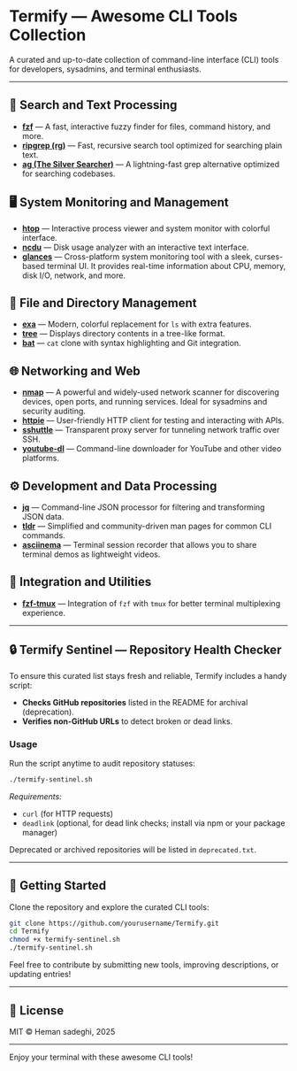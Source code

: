 # Termify — Awesome CLI Tools Collection

A curated and up-to-date collection of command-line interface (CLI) tools for developers, sysadmins, and terminal enthusiasts.

---

## 🔎 Search and Text Processing

- **[fzf](https://github.com/junegunn/fzf)** — A fast, interactive fuzzy finder for files, command history, and more.
- **[ripgrep (rg)](https://github.com/BurntSushi/ripgrep)** — Fast, recursive search tool optimized for searching plain text.
- **[ag (The Silver Searcher)](https://github.com/ggreer/the_silver_searcher)** — A lightning-fast grep alternative optimized for searching codebases.

## 🖥️ System Monitoring and Management

- **[htop](https://htop.dev/)** — Interactive process viewer and system monitor with colorful interface.
- **[ncdu](https://dev.yorhel.nl/ncdu)** — Disk usage analyzer with an interactive text interface.
- **[glances](https://github.com/nicolargo/glances)** — Cross-platform system monitoring tool with a sleek, curses-based terminal UI. It provides real-time information about CPU, memory, disk I/O, network, and more.

## 📂 File and Directory Management

- **[exa](https://the.exa.website/)** — Modern, colorful replacement for `ls` with extra features.
- **[tree](http://mama.indstate.edu/users/ice/tree/)** — Displays directory contents in a tree-like format.
- **[bat](https://github.com/sharkdp/bat)** — `cat` clone with syntax highlighting and Git integration.

## 🌐 Networking and Web
- **[nmap](https://nmap.org)** — A powerful and widely-used network scanner for discovering devices, open ports, and running services. Ideal for sysadmins and security auditing.
- **[httpie](https://httpie.io/)** — User-friendly HTTP client for testing and interacting with APIs.
- **[sshuttle](https://github.com/sshuttle/sshuttle)** — Transparent proxy server for tunneling network traffic over SSH.
- **[youtube-dl](https://github.com/ytdl-org/youtube-dl)** — Command-line downloader for YouTube and other video platforms.

## ⚙️ Development and Data Processing

- **[jq](https://stedolan.github.io/jq/)** — Command-line JSON processor for filtering and transforming JSON data.
- **[tldr](https://tldr.sh/)** — Simplified and community-driven man pages for common CLI commands.
- **[asciinema](https://asciinema.org/)** — Terminal session recorder that allows you to share terminal demos as lightweight videos.

## 🔧 Integration and Utilities

- **[fzf-tmux](https://github.com/junegunn/fzf/wiki/Integration#tmux)** — Integration of `fzf` with `tmux` for better terminal multiplexing experience.

---

## 🔒 Termify Sentinel — Repository Health Checker

To ensure this curated list stays fresh and reliable, Termify includes a handy script:

- **Checks GitHub repositories** listed in the README for archival (deprecation).
- **Verifies non-GitHub URLs** to detect broken or dead links.

### Usage

Run the script anytime to audit repository statuses:

```bash
./termify-sentinel.sh
```

*Requirements:*  
- `curl` (for HTTP requests)  
- `deadlink` (optional, for dead link checks; install via npm or your package manager)

Deprecated or archived repositories will be listed in `deprecated.txt`.

---

## 🚀 Getting Started

Clone the repository and explore the curated CLI tools:

```bash
git clone https://github.com/yourusername/Termify.git
cd Termify
chmod +x termify-sentinel.sh
./termify-sentinel.sh
```

Feel free to contribute by submitting new tools, improving descriptions, or updating entries!

---

## 📄 License

MIT © Heman sadeghi, 2025

---

Enjoy your terminal with these awesome CLI tools!
